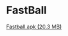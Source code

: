 # FastBall

[Fastball.apk (20.3 MB)]([https://github.com/spixy/FastBall/releases/download/0.1/fastball.apk)

